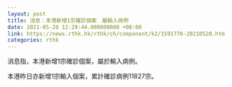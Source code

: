 ```yaml
---
layout: post
title: 消息：本港新增1宗確診個案　屬輸入病例
date: 2021-05-20 12:29:44.000000000 +08:00
link: https://news.rthk.hk/rthk/ch/component/k2/1591776-20210520.htm
categories: rthk
---
```


消息指，本港新增1宗確診個案，屬於輸入病例。

本港昨日亦新增1宗輸入個案，累計確診病例11827宗。
